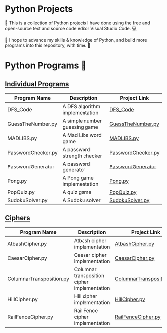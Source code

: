# Python Projects 

🚀 This is a collection of Python projects I have done using the free and open-source text and source code editor Visual Studio Code. :computer:

🌟 I hope to advance my skills & knowledge of Python, and build more programs into this repository, with time. :rocket:

# Python Programs :page_with_curl:

## [Individual Programs](https://github.com/Adrija-G/PythonProjects_myself)

| Program Name            | Description                        | Project Link                                       |
|-------------------------|------------------------------------|---------------------------------------------------|
| DFS_Code                | A DFS algorithm implementation     | [DFS_Code](https://github.com/Adrija-G/PythonProjects_myself/tree/main/DFS_Code) |
| GuessTheNumber.py       | A simple number guessing game      | [GuessTheNumber.py](https://github.com/Adrija-G/PythonProjects_myself/blob/main/GuessTheNumber.py) |
| MADLIBS.py              | A Mad Libs word game               | [MADLIBS.py](https://github.com/Adrija-G/PythonProjects_myself/blob/main/MADLIBS.py) |
| PasswordChecker.py      | A password strength checker       | [PasswordChecker.py](https://github.com/Adrija-G/PythonProjects_myself/blob/main/PasswordChecker.py) |
| PasswordGenerator       | A password generator              | [PasswordGenerator](https://github.com/Adrija-G/PythonProjects_myself/tree/main/PasswordGenerator) |
| Pong.py                 | A Pong game implementation         | [Pong.py](https://github.com/Adrija-G/PythonProjects_myself/blob/main/Pong.py) |
| PopQuiz.py              | A quiz game                        | [PopQuiz.py](https://github.com/Adrija-G/PythonProjects_myself/blob/main/PopQuiz.py) |
| SudokuSolver.py         | A Sudoku solver                    | [SudokuSolver.py](https://github.com/Adrija-G/PythonProjects_myself/blob/main/SudokuSolver.py) |

## [Ciphers](https://github.com/Adrija-G/PythonProjects_myself/tree/main/Ciphers)

| Program Name            | Description                        | Project Link                                       |
|-------------------------|------------------------------------|---------------------------------------------------|
| AtbashCipher.py         | Atbash cipher implementation       | [AtbashCipher.py](https://github.com/Adrija-G/PythonProjects_myself/tree/main/Ciphers/AtbashCipher.py) |
| CaesarCipher.py         | Caesar cipher implementation       | [CaesarCipher.py](https://github.com/Adrija-G/PythonProjects_myself/tree/main/Ciphers/CaesarCipher.py) |
| ColumnarTransposition.py | Columnar transposition cipher implementation | [ColumnarTransposition.py](https://github.com/Adrija-G/PythonProjects_myself/tree/main/Ciphers/ColumnarTransposition.py) |
| HillCipher.py           | Hill cipher implementation         | [HillCipher.py](https://github.com/Adrija-G/PythonProjects_myself/tree/main/Ciphers/HillCipher.py) |
| RailFenceCipher.py      | Rail Fence cipher implementation    | [RailFenceCipher.py](https://github.com/Adrija-G/PythonProjects_myself/tree/main/Ciphers/RailFenceCipher.py) |



